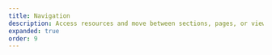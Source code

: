```yaml
---
title: Navigation
description: Access resources and move between sections, pages, or views in a structured and intuitive way.
expanded: true
order: 9
---
```

